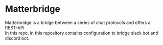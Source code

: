 # Matterbridge 
Matterbridge is a bridge between a series of chat protocols and offers a REST-API  
In this repo, in this repository contains configuration to bridge slack bot and discord bot.  
